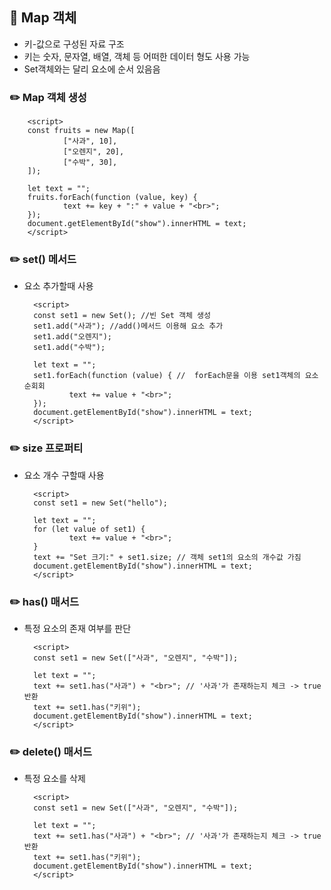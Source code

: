 ## 📖 Map 객체

- 키-값으로 구성된 자료 구조
- 키는 숫자, 문자열, 배열, 객체 등 어떠한 데이터 형도 사용 가능
- Set객체와는 달리 요소에 순서 있음음

### ✏️ Map 객체 생성

        <script>
        const fruits = new Map([
                ["사과", 10],
                ["오렌지", 20],
                ["수박", 30],
        ]);

        let text = "";
        fruits.forEach(function (value, key) {
                text += key + ":" + value + "<br>";
        });
        document.getElementById("show").innerHTML = text;
        </script>

### ✏️ set() 메서드

- 요소 추가할때 사용

        <script>
        const set1 = new Set(); //빈 Set 객체 생성
        set1.add("사과"); //add()메서드 이용해 요소 추가
        set1.add("오렌지");
        set1.add("수박");

        let text = "";
        set1.forEach(function (value) { //  forEach문을 이용 set1객체의 요소 순회회
                text += value + "<br>";
        });
        document.getElementById("show").innerHTML = text;
        </script>

### ✏️ size 프로퍼티

- 요소 개수 구할때 사용

        <script>
        const set1 = new Set("hello");

        let text = "";
        for (let value of set1) {
                text += value + "<br>";
        }
        text += "Set 크기:" + set1.size; // 객체 set1의 요소의 개수값 가짐
        document.getElementById("show").innerHTML = text;
        </script>

### ✏️ has() 매서드

- 특정 요소의 존재 여부를 판단

        <script>
        const set1 = new Set(["사과", "오렌지", "수박"]);

        let text = "";
        text += set1.has("사과") + "<br>"; // '사과'가 존재하는지 체크 -> true반환
        text += set1.has("키위");
        document.getElementById("show").innerHTML = text;
        </script>

### ✏️ delete() 매서드

- 특정 요소를 삭제

        <script>
        const set1 = new Set(["사과", "오렌지", "수박"]);

        let text = "";
        text += set1.has("사과") + "<br>"; // '사과'가 존재하는지 체크 -> true반환
        text += set1.has("키위");
        document.getElementById("show").innerHTML = text;
        </script>

